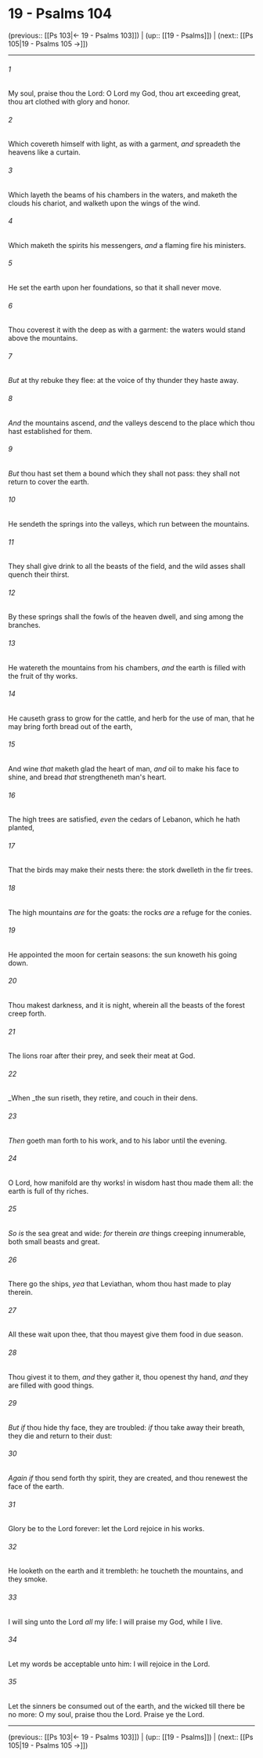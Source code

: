 # 19 - Psalms 104

(previous:: [[Ps 103|← 19 - Psalms 103]]) | (up:: [[19 - Psalms]]) | (next:: [[Ps 105|19 - Psalms 105 →]])

***


###### 1 
My soul, praise thou the Lord: O Lord my God, thou art exceeding great, thou art clothed with glory and honor. 

###### 2 
Which covereth himself with light, as with a garment, _and_ spreadeth the heavens like a curtain. 

###### 3 
Which layeth the beams of his chambers in the waters, and maketh the clouds his chariot, and walketh upon the wings of the wind. 

###### 4 
Which maketh the spirits his messengers, _and_ a flaming fire his ministers. 

###### 5 
He set the earth upon her foundations, so that it shall never move. 

###### 6 
Thou coverest it with the deep as with a garment: the waters would stand above the mountains. 

###### 7 
_But_ at thy rebuke they flee: at the voice of thy thunder they haste away. 

###### 8 
_And_ the mountains ascend, _and_ the valleys descend to the place which thou hast established for them. 

###### 9 
_But_ thou hast set them a bound which they shall not pass: they shall not return to cover the earth. 

###### 10 
He sendeth the springs into the valleys, which run between the mountains. 

###### 11 
They shall give drink to all the beasts of the field, and the wild asses shall quench their thirst. 

###### 12 
By these springs shall the fowls of the heaven dwell, and sing among the branches. 

###### 13 
He watereth the mountains from his chambers, _and_ the earth is filled with the fruit of thy works. 

###### 14 
He causeth grass to grow for the cattle, and herb for the use of man, that he may bring forth bread out of the earth, 

###### 15 
And wine _that_ maketh glad the heart of man, _and_ oil to make his face to shine, and bread _that_ strengtheneth man's heart. 

###### 16 
The high trees are satisfied, _even_ the cedars of Lebanon, which he hath planted, 

###### 17 
That the birds may make their nests there: the stork dwelleth in the fir trees. 

###### 18 
The high mountains _are_ for the goats: the rocks _are_ a refuge for the conies. 

###### 19 
He appointed the moon for certain seasons: the sun knoweth his going down. 

###### 20 
Thou makest darkness, and it is night, wherein all the beasts of the forest creep forth. 

###### 21 
The lions roar after their prey, and seek their meat at God. 

###### 22 
_When _the sun riseth, they retire, and couch in their dens. 

###### 23 
_Then_ goeth man forth to his work, and to his labor until the evening. 

###### 24 
O Lord, how manifold are thy works! in wisdom hast thou made them all: the earth is full of thy riches. 

###### 25 
_So is_ the sea great and wide: _for_ therein _are_ things creeping innumerable, both small beasts and great. 

###### 26 
There go the ships, _yea_ that Leviathan, whom thou hast made to play therein. 

###### 27 
All these wait upon thee, that thou mayest give them food in due season. 

###### 28 
Thou givest it to them, _and_ they gather it, thou openest thy hand, _and_ they are filled with good things. 

###### 29 
_But if_ thou hide thy face, they are troubled: _if_ thou take away their breath, they die and return to their dust: 

###### 30 
_Again if_ thou send forth thy spirit, they are created, and thou renewest the face of the earth. 

###### 31 
Glory be to the Lord forever: let the Lord rejoice in his works. 

###### 32 
He looketh on the earth and it trembleth: he toucheth the mountains, and they smoke. 

###### 33 
I will sing unto the Lord _all_ my life: I will praise my God, while I live. 

###### 34 
Let my words be acceptable unto him: I will rejoice in the Lord. 

###### 35 
Let the sinners be consumed out of the earth, and the wicked till there be no more: O my soul, praise thou the Lord. Praise ye the Lord.

***

(previous:: [[Ps 103|← 19 - Psalms 103]]) | (up:: [[19 - Psalms]]) | (next:: [[Ps 105|19 - Psalms 105 →]])
